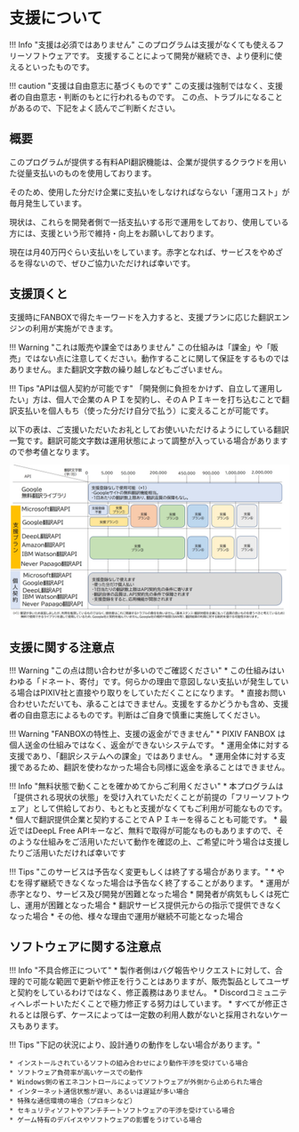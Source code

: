 # 支援について

!!! Info "支援は必須ではありません"
    このプログラムは支援がなくても使えるフリーソフトウェアです。
    支援することによって開発が継続でき、より便利に使えるといったものです。

!!! caution "支援は自由意志に基づくものです"
    この支援は強制ではなく、支援者の自由意志・判断のもとに行われるものです。
    この点、トラブルになることがあるので、下記をよく読んでご判断ください。

## 概要
このプログラムが提供する有料API翻訳機能は、企業が提供するクラウドを用いた従量支払いのものを使用しております。

そのため、使用した分だけ企業に支払いをしなければならない「運用コスト」が毎月発生しています。

現状は、これらを開発者側で一括支払いする形で運用をしており、使用している方には、支援という形で維持・向上をお願いしております。

現在は月40万円ぐらい支払いをしています。赤字となれば、サービスをやめざるを得ないので、ぜひご協力いただければ幸いです。

## 支援頂くと
支援時にFANBOXで得たキーワードを入力すると、支援プランに応じた翻訳エンジンの利用が実施ができます。

!!! Warning "これは販売や課金ではありません"
    この仕組みは「課金」や「販売」ではない点に注意してください。動作することに関して保証をするものではありません。また翻訳文字数の繰り越しなどもございません。

!!! Tips "APIは個人契約が可能です"
    「開発側に負担をかけず、自立して運用したい」方は、個人で企業のＡＰＩを契約し、そのＡＰＩキーを打ち込むことで翻訳支払いを個人もち（使った分だけ自分で払う）に変えることが可能です。

以下の表は、ご支援いただいたお礼としてお使いいただけるようにしている翻訳一覧です。翻訳可能文字数は運用状態によって調整が入っている場合がありますので参考値となります。

![表](images/support_countermap.jpg)

## 支援に関する注意点

!!! Warning "この点は問い合わせが多いのでご確認ください"
    * この仕組みはいわゆる「ドネート、寄付」です。何らかの理由で意図しない支払いが発生している場合はPIXIV社と直接やり取りをしていただくことになります。
    * 直接お問い合わせいただいても、承ることはできません。支援をするかどうかも含め、支援者の自由意志によるものです。判断はご自身で慎重に実施してください。

!!! Warning "FANBOXの特性上、支援の返金ができません"
    * PIXIV FANBOX は個人送金の仕組みではなく、返金ができないシステムです。
    * 運用全体に対する支援であり、「翻訳システムへの課金」ではありません。
    * 運用全体に対する支援であるため、翻訳を使わなかった場合も同様に返金を承ることはできません。

!!! Info "無料状態で動くことを確かめてからご利用ください"
    * 本プログラムは「提供される現状の状態」を受け入れていただくことが前提の「フリーソフトウェア」として供給しており、もともと支援がなくてもご利用が可能なものです。
    * 個人で翻訳提供企業と契約することでＡＰＩキーを得ることも可能です。
    * 最近ではDeepL Free APIキーなど、無料で取得が可能なものもありますので、そのような仕組みをご活用いただいて動作を確認の上、ご希望に叶う場合は支援したりご活用いただければ幸いです

!!! Tips "このサービスは予告なく変更もしくは終了する場合があります。"
    * やむを得ず継続できなくなった場合は予告なく終了することがあります。
        * 運用が赤字となり、サービス及び開発が困難となった場合
        * 開発者が病気もしくは死亡し、運用が困難となった場合
        * 翻訳サービス提供元からの指示で提供できなくなった場合
        * その他、様々な理由で運用が継続不可能となった場合

## ソフトウェアに関する注意点

!!! Info "不具合修正について"
    * 製作者側はバグ報告やリクエストに対して、合理的で可能な範囲で更新や修正を行うことはありますが、販売製品としてユーザと契約をしているわけではなく、修正義務はありません。
    * Discordコミュニティへレポートいただくことで極力修正する努力はしています。
    * すべてが修正されるとは限らず、ケースによっては一定数の利用人数がないと採用されないケースもあります。

!!! Tips "下記の状況により、設計通りの動作をしない場合があります。"

    * インストールされているソフトの組み合わせにより動作干渉を受けている場合
    * ソフトウェア負荷率が高いケースでの動作
    * Windows側の省エネコントロールによってソフトウェアが外側から止められた場合
    * インターネット通信状態が遅い、あるいは遅延が多い場合
    * 特殊な通信環境の場合（プロキシなど）
    * セキュリティソフトやアンチチートソフトウェアの干渉を受けている場合
    * ゲーム特有のデバイスやソフトウェアの影響をうけている場合
    
